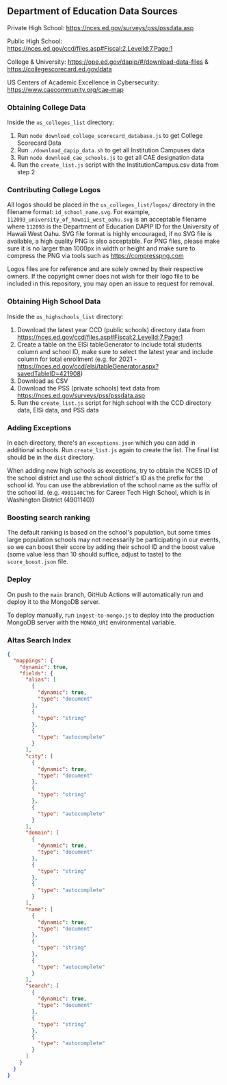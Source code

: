 ## Department of Education Data Sources

Private High School: https://nces.ed.gov/surveys/pss/pssdata.asp

Public High School: https://nces.ed.gov/ccd/files.asp#Fiscal:2,LevelId:7,Page:1

College & University: https://ope.ed.gov/dapip/#/download-data-files & https://collegescorecard.ed.gov/data

US Centers of Academic Excellence in Cybersecurity: https://www.caecommunity.org/cae-map

### Obtaining College Data

Inside the `us_colleges_list` directory:
1. Run `node download_college_scorecard_database.js` to get College Scorecard Data
2. Run `./download_dapip_data.sh` to get all Institution Campuses data
3. Run `node download_cae_schools.js` to get all CAE designation data
4. Run the `create_list.js` script with the InstitutionCampus.csv data from step 2

### Contributing College Logos

All logos should be placed in the `us_colleges_list/logos/` directory in the filename format: `id_school_name.svg`. For example, `112093_university_of_hawaii_west_oahu.svg` is an acceptable filename where `112093` is the Department of Education DAPIP ID for the University of Hawaii West Oahu. SVG file format is highly encouraged, if no SVG file is available, a high quality PNG is also acceptable. For PNG files, please make sure it is no larger than 1000px in width or height and make sure to compress the PNG via tools such as https://compresspng.com

Logos files are for reference and are solely owned by their respective owners. If the copyright owner does not wish for their logo file to be included in this repository, you may open an issue to request for removal.

### Obtaining High School Data

Inside the `us_highschools_list` directory:
1. Download the latest year CCD (public schools) directory data from https://nces.ed.gov/ccd/files.asp#Fiscal:2,LevelId:7,Page:1 
2. Create a table on the ElSi tableGenerator to include total students column and school ID, make sure to select the latest year and include column for total enrollment (e.g. for 2021 - https://nces.ed.gov/ccd/elsi/tableGenerator.aspx?savedTableID=421908)
3. Download as CSV
4. Download the PSS (private schools) text data from https://nces.ed.gov/surveys/pss/pssdata.asp
5. Run the `create_list.js` script for high school with the CCD directory data, ElSi data, and PSS data

### Adding Exceptions

In each directory, there's an `exceptions.json` which you can add in additional schools. Run `create_list.js` again to create the list. The final list should be in the `dist` directory.

When adding new high schools as exceptions, try to obtain the NCES ID of the school district and use the school district's ID as the prefix for the school id. You can use the abbreviation of the school name as the suffix of the school id. (e.g. `4901140CTHS` for Career Tech High School, which is in Washington District (4901140))

### Boosting search ranking

The default ranking is based on the school's population, but some times large population schools may not necessarily be participating in our events, so we can boost their score by adding their school ID and the boost value (some value less than 10 should suffice, adjust to taste) to the `score_boost.json` file.

### Deploy

On push to the `main` branch, GitHub Actions will automatically run and deploy it to the MongoDB server.

To deploy manually, run `ingest-to-mongo.js` to deploy into the production MongoDB server with the `MONGO_URI` environmental variable.

### Altas Search Index

```JSON
{
  "mappings": {
    "dynamic": true,
    "fields": {
      "alias": [
        {
          "dynamic": true,
          "type": "document"
        },
        {
          "type": "string"
        },
        {
          "type": "autocomplete"
        }
      ],
      "city": [
        {
          "dynamic": true,
          "type": "document"
        },
        {
          "type": "string"
        },
        {
          "type": "autocomplete"
        }
      ],
      "domain": [
        {
          "dynamic": true,
          "type": "document"
        },
        {
          "type": "string"
        },
        {
          "type": "autocomplete"
        }
      ],
      "name": [
        {
          "dynamic": true,
          "type": "document"
        },
        {
          "type": "string"
        },
        {
          "type": "autocomplete"
        }
      ],
      "search": [
        {
          "dynamic": true,
          "type": "document"
        },
        {
          "type": "string"
        },
        {
          "type": "autocomplete"
        }
      ]
    }
  }
}
```
